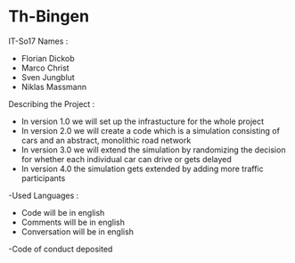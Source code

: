 # Th-Bingen
IT-So17
Names : 
- Florian Dickob 
- Marco Christ 
- Sven Jungblut 
- Niklas Massmann

Describing the Project :
- In version 1.0 we will set up the infrastucture for the whole project 
- In version 2.0 we will create a code which is a simulation consisting of cars and an abstract, monolithic road network
- In version 3.0 we will extend the simulation by randomizing the decision for whether each individual car can drive or gets delayed
- In version 4.0 the simulation gets extended by adding more traffic participants

-Used Languages :
- Code will be in english
- Comments will be in english
- Conversation will be in english
 
-Code of conduct deposited
